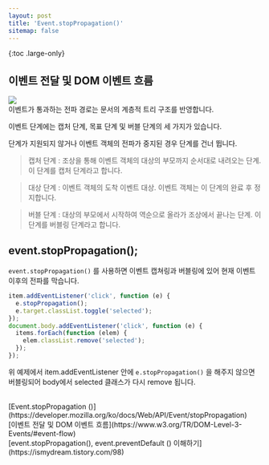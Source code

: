 ```yaml
---
layout: post
title: 'Event.stopPropagation()'
sitemap: false
---
```


{:toc .large-only}

## 이벤트 전달 및 DOM 이벤트 흐름

<img src="https://www.w3.org/TR/DOM-Level-3-Events/images/eventflow.svg">

<br/>
이벤트가 통과하는 전파 경로는 문서의 계층적 트리 구조를 반영합니다.

이벤트 단계에는 캡처 단계, 목표 단계 및 버블 단계의 세 가지가 있습니다.

단계가 지원되지 않거나 이벤트 객체의 전파가 중지된 경우 단계를 건너 뜁니다.

> 캡처 단계 : 조상을 통해 이벤트 객체의 대상의 부모까지 순서대로 내려오는 단계. 이 단계를 캡처 단계라고 합니다.

> 대상 단계 : 이벤트 객체의 도착 이벤트 대상. 이벤트 객체는 이 단계의 완료 후 정지합니다.

> 버블 단계 : 대상의 부모에서 시작하여 역순으로 올라가 조상에서 끝나는 단계. 이 단계를 버블링 단계라고 합니다.

## event.stopPropagation();

`event.stopPropagation()` 를 사용하면 이벤트 캡쳐링과 버블링에 있어 현재 이벤트 이후의 전파를 막습니다.

```js
item.addEventListener('click', function (e) {
  e.stopPropagation();
  e.target.classList.toggle('selected');
});
document.body.addEventListener('click', function (e) {
  items.forEach(function (elem) {
    elem.classList.remove('selected');
  });
});
```

위 예제에서 item.addEventListener 안에 `e.stopPropagation()` 을 해주지 않으면 버블링되어 body에서 selected 클래스가 다시 remove 됩니다.

<br/>
[Event.stopPropagation ()](https://developer.mozilla.org/ko/docs/Web/API/Event/stopPropagation)<br/>
[이벤트 전달 및 DOM 이벤트 흐름](https://www.w3.org/TR/DOM-Level-3-Events/#event-flow)<br/>
[event.stopPropagation(), event.preventDefault () 이해하기](https://ismydream.tistory.com/98)
